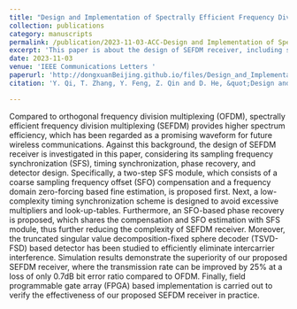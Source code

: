 ```yaml
---
title: "Design and Implementation of Spectrally Efficient Frequency Division Multiplexing Receiver"
collection: publications
category: manuscripts
permalink: /publication/2023-11-03-ACC-Design and Implementation of Spectrally Efficient Frequency Division Multiplexing Receiver-number-14
excerpt: 'This paper is about the design of SEFDM receiver, including sampling frequency synchronization (SFS), timing synchronization, phase recovery, and detector design.'
date: 2023-11-03
venue: 'IEEE Communications Letters '
paperurl: 'http://dongxuanBeijing.github.io/files/Design_and_Implementation_of_Spectrally_Efficient_Frequency_Division_Multiplexing_Receiver.pdf'
citation: 'Y. Qi, T. Zhang, Y. Feng, Z. Qin and D. He, &quot;Design and Implementation of Spectrally Efficient Frequency Division Multiplexing Receiver,&quot; <i>IEEE Access</i>, vol. 11, pp. 121482–121491, Nov. 2023.'

---
```


Compared to orthogonal frequency division multiplexing (OFDM), spectrally efficient frequency division multiplexing (SEFDM) provides higher spectrum efficiency, which has been regarded as a promising waveform for future wireless communications. Against this background, the design of SEFDM receiver is investigated in this paper, considering its sampling frequency synchronization (SFS), timing synchronization, phase recovery, and detector design. Specifically, a two-step SFS module, which consists of a coarse sampling frequency offset (SFO) compensation and a frequency domain zero-forcing based fine estimation, is proposed first. Next, a low-complexity timing synchronization scheme is designed to avoid excessive multipliers and look-up-tables. Furthermore, an SFO-based phase recovery is proposed, which shares the compensation and SFO estimation with SFS module, thus further reducing the complexity of SEFDM receiver. Moreover, the truncated singular value decomposition-fixed sphere decoder (TSVD-FSD) based detector has been studied to efficiently eliminate intercarrier interference. Simulation results demonstrate the superiority of our proposed SEFDM receiver, where the transmission rate can be improved by 25% at a loss of only 0.7dB bit error ratio compared to OFDM. Finally, field programmable gate array (FPGA) based implementation is carried out to verify the effectiveness of our proposed SEFDM receiver in practice.
